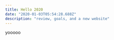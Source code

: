 ```yaml
---
title: Hello 2020
date: "2020-01-03T05:54:28.688Z"
description: "review, goals, and a new website"
---
```


yooooo